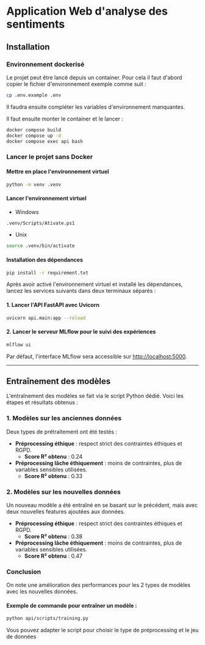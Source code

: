 # Application Web d'analyse des sentiments
## Installation
### Environnement dockerisé
Le projet peut être lancé depuis un container. Pour cela il faut d'abord copier le fichier d'environnement exemple comme suit :   
```bash
cp .env.example .env
```
Il faudra ensuite compléter les variables d'environnement manquantes.  

Il faut ensuite monter le container et le lancer :
```bash
docker compose build
docker compose up -d 
docker compose exec api bash
```

### Lancer le projet sans Docker

#### Mettre en place l'environnement virtuel 
```bash
python -m venv .venv
```

#### Lancer l'environnement virtuel
- Windows 
```bash
.venv/Scripts/Ativate.ps1
```
- Unix 
```bash
source .venv/bin/activate
```
#### Installation des dépendances
```bash
pip install -r requirement.txt
```

Après avoir activé l'environnement virtuel et installé les dépendances, lancez les services suivants dans deux terminaux séparés :

#### 1. Lancer l'API FastAPI avec Uvicorn
```bash
uvicorn api.main:app --reload
```

#### 2. Lancer le serveur MLflow pour le suivi des expériences
```bash
mlflow ui
```
Par défaut, l'interface MLflow sera accessible sur [http://localhost:5000](http://localhost:5000).

---

## Entraînement des modèles

L'entraînement des modèles se fait via le script Python dédié. Voici les étapes et résultats obtenus :

### 1. Modèles sur les anciennes données

Deux types de prétraitement ont été testés :
- **Préprocessing éthique** : respect strict des contraintes éthiques et RGPD.
  - **Score R² obtenu** : 0.24
- **Préprocessing lâche éthiquement** : moins de contraintes, plus de variables sensibles utilisées.
  - **Score R² obtenu** : 0.33

### 2. Modèles sur les nouvelles données

Un nouveau modèle a été entraîné en se basant sur le précédent, mais avec deux nouvelles features ajoutées aux données.  
- **Préprocessing éthique** : respect strict des contraintes éthiques et RGPD.
  - **Score R² obtenu** : 0.38
- **Préprocessing lâche éthiquement** : moins de contraintes, plus de variables sensibles utilisées.
  - **Score R² obtenu** : 0.47

### Conclusion
On note une amélioration des performances pour les 2 types de modèles avec les nouvelles données.

#### Exemple de commande pour entraîner un modèle :
```bash
python api/scripts/training.py
```

Vous pouvez adapter le script pour choisir le type de préprocessing et le jeu de données